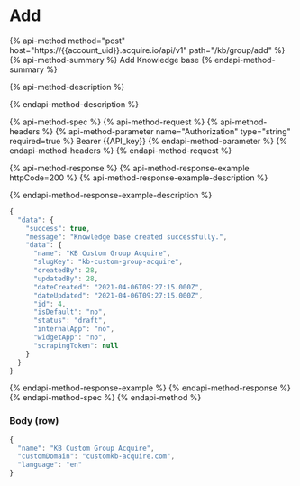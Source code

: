 # Add

{% api-method method="post" host="https://{{account\_uid}}.acquire.io/api/v1" path="/kb/group/add" %}
{% api-method-summary %}
Add Knowledge base
{% endapi-method-summary %}

{% api-method-description %}

{% endapi-method-description %}

{% api-method-spec %}
{% api-method-request %}
{% api-method-headers %}
{% api-method-parameter name="Authorization" type="string" required=true %}
Bearer {{API\_key}}
{% endapi-method-parameter %}
{% endapi-method-headers %}
{% endapi-method-request %}

{% api-method-response %}
{% api-method-response-example httpCode=200 %}
{% api-method-response-example-description %}

{% endapi-method-response-example-description %}

```javascript
{
  "data": {
    "success": true,
    "message": "Knowledge base created successfully.",
    "data": {
      "name": "KB Custom Group Acquire",
      "slugKey": "kb-custom-group-acquire",
      "createdBy": 28,
      "updatedBy": 28,
      "dateCreated": "2021-04-06T09:27:15.000Z",
      "dateUpdated": "2021-04-06T09:27:15.000Z",
      "id": 4,
      "isDefault": "no",
      "status": "draft",
      "internalApp": "no",
      "widgetApp": "no",
      "scrapingToken": null
    }
  }
}
```
{% endapi-method-response-example %}
{% endapi-method-response %}
{% endapi-method-spec %}
{% endapi-method %}

### Body \(row\)

```javascript
{
  "name": "KB Custom Group Acquire",
  "customDomain": "customkb-acquire.com",
  "language": "en"
}
```



